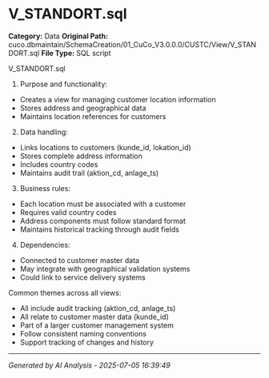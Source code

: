 # V_STANDORT.sql

**Category:** Data
**Original Path:** cuco.dbmaintain/SchemaCreation/01_CuCo_V3.0.0.0/CUSTC/View/V_STANDORT.sql
**File Type:** SQL script

V_STANDORT.sql
1. Purpose and functionality:
- Creates a view for managing customer location information
- Stores address and geographical data
- Maintains location references for customers

2. Data handling:
- Links locations to customers (kunde_id, lokation_id)
- Stores complete address information
- Includes country codes
- Maintains audit trail (aktion_cd, anlage_ts)

3. Business rules:
- Each location must be associated with a customer
- Requires valid country codes
- Address components must follow standard format
- Maintains historical tracking through audit fields

4. Dependencies:
- Connected to customer master data
- May integrate with geographical validation systems
- Could link to service delivery systems

Common themes across all views:
- All include audit tracking (aktion_cd, anlage_ts)
- All relate to customer master data (kunde_id)
- Part of a larger customer management system
- Follow consistent naming conventions
- Support tracking of changes and history

---
*Generated by AI Analysis - 2025-07-05 16:39:49*
